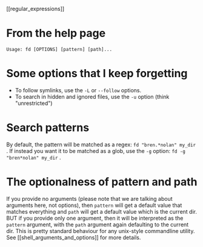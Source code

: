 [[regular_expressions]]

# From the help page

```
Usage: fd [OPTIONS] [pattern] [path]...
```

# Some options that I keep forgetting

- To follow symlinks, use the `-L` or `--follow` options.
- To search in hidden and ignored files, use the `-u` option (think "unrestricted")

# Search patterns

By default, the pattern will be matched as a regex: `fd "bren.*nolan" my_dir` . If instead you want
it to be matched as a glob, use the `-g` option: `fd -g "bren*nolan" my_dir` .

# The optionalness of pattern and path

If you provide no arguments (please note that we are talking about arguments here, not options),
then `pattern` will get a default value that matches everything and `path` will get a default value
which is the current dir. BUT if you provide only one argument, then it will be interpreted as the
`pattern` argument, with the `path` argument again defaulting to the current dir. This is pretty
standard behaviour for any unix-style commandline utility. See [[shell_arguments_and_options]] for
more details.

